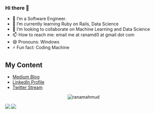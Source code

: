 ### Hi there 👋

<!--
**ranamahmud/ranamahmud** is a ✨ _special_ ✨ repository because its `README.md` (this file) appears on your GitHub profile.

Here are some ideas to get you started:

- 🔭 I’m currently working on ...
- 🌱 I’m currently learning ...
- 👯 I’m looking to collaborate on ...
- 🤔 I’m looking for help with ...
- 💬 Ask me about ...
- 📫 How to reach me: ...
- 😄 Pronouns: ...
- ⚡ Fun fact: ...
-->

- 🔭 I’m a Software Engineer.
- 🌱 I’m currently learning Ruby on Rails, Data Science
- 👯 I’m looking to collaborate on Machine Learning and Data Science
- 📫 How to reach me: email me at ranamd0 at gmail dot com
- 😄 Pronouns: Windows
- ⚡ Fun fact: Coding Machine

## My Content
- [Medium Blog](https://ranamahmud.medium.com/)
- [LinkedIn Profile](https://www.linkedin.com/in/mdranamahmud/)
- [Twitter Stream](https://twitter.com/md_rana_mahmud) 

<p align="center">
<!-- ![](https://komarev.com/ghpvc/?username=ranamahmud) -->
<img src="https://komarev.com/ghpvc/?username=ranamahmud" alt="ranamahmud"/>
</p>

<!-- [![Md Rana Mahmud's github stats](https://github-readme-stats.vercel.app/api?username=ranamahmud)]() -->

<!-- [![Top Langs](https://github-readme-stats.vercel.app/api/top-langs/?username=ranamahmud)]) -->


<!-- <a href="https://github.com/anuraghazra/github-readme-stats"> -->
  <img align="left" src="https://github-readme-stats.vercel.app/api?username=ranamahmud" />
<!-- </a> -->
<!-- <a href="https://github.com/anuraghazra/convoychat"> -->
  <img align="left" src="https://github-readme-stats.vercel.app/api/top-langs/?username=ranamahmud" />
<!-- </a> -->


